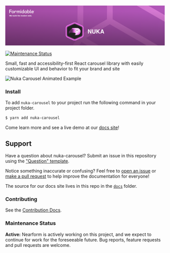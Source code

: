 [![Nuka Carousel](https://raw.githubusercontent.com/FormidableLabs/nuka-carousel/main/Nuka-Hero.png)](https://commerce.nearform.com/open-source/nuka-carousel)

[![Maintenance Status][maintenance-image]](#maintenance-status)

Small, fast and accessibility-first React carousel library with easily customizable UI and behavior to fit your brand and site

![Nuka Carousel Animated Example](https://i.imgur.com/UwP5gle.gif)


### Install

To add `nuka-carousel` to your project run the following command in your project folder.

```bash
$ yarn add nuka-carousel
```

Come learn more and see a live demo at our [docs site](https://commerce.nearform.com/open-source/nuka-carousel)!

## Support

Have a question about nuka-carousel? Submit an issue in this repository using the
["Question" template](https://github.com/FormidableLabs/nuka-carousel/issues/new?template=question.md).

Notice something inaccurate or confusing? Feel free to [open an issue](https://github.com/FormidableLabs/nuka-carousel/issues/new/choose) or [make a pull request](https://github.com/FormidableLabs/nuka-carousel/pulls) to help improve the documentation for everyone!

The source for our docs site lives in this repo in the [`docs`](https://github.com/FormidableLabs/nuka-carousel/blob/main/docs) folder.


### Contributing

See the [Contribution Docs](CONTRIBUTING.md).

### Maintenance Status

**Active:** Nearform is actively working on this project, and we expect to continue for work for the foreseeable future. Bug reports, feature requests and pull requests are welcome.

[maintenance-image]: https://img.shields.io/badge/maintenance-active-green.svg?color=brightgreen&style=flat
